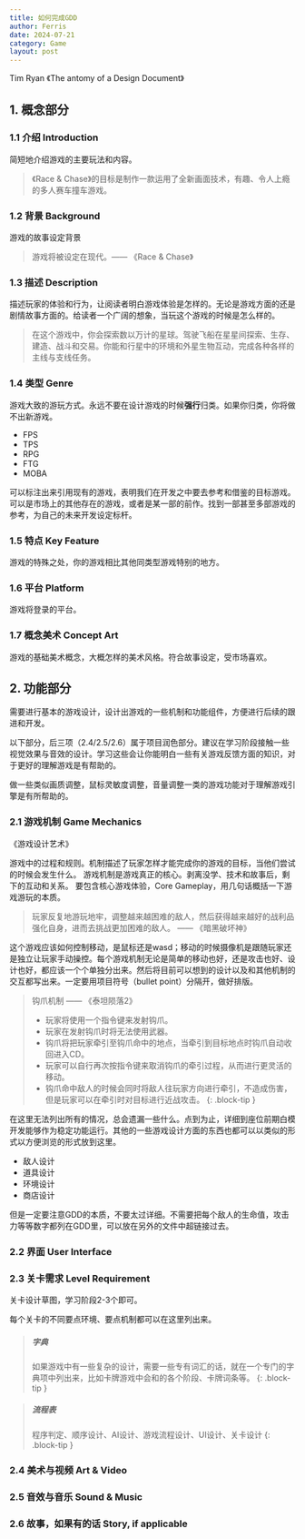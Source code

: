 ```yaml
---
title: 如何完成GDD
author: Ferris
date: 2024-07-21
category: Game
layout: post
---
```


Tim Ryan 《The antomy of a Design Document》

## 1. 概念部分

### 1.1 介绍 Introduction
简短地介绍游戏的主要玩法和内容。

> 《Race & Chase》的目标是制作一款运用了全新画面技术，有趣、令人上瘾的多人赛车撞车游戏。

### 1.2 背景 Background

游戏的故事设定背景

> 游戏将被设定在现代。—— 《Race & Chase》

### 1.3 描述 Description

描述玩家的体验和行为，让阅读者明白游戏体验是怎样的。无论是游戏方面的还是剧情故事方面的。给读者一个广阔的想象，当玩这个游戏的时候是怎么样的。

> 在这个游戏中，你会探索数以万计的星球。驾驶飞船在星星间探索、生存、建造、战斗和交易。你能和行星中的环境和外星生物互动，完成各种各样的主线与支线任务。

### 1.4 类型 Genre

游戏大致的游玩方式。永远不要在设计游戏的时候**强行**归类。如果你归类，你将做不出新游戏。
- FPS
- TPS
- RPG
- FTG
- MOBA

可以标注出来引用现有的游戏，表明我们在开发之中要去参考和借鉴的目标游戏。可以是市场上的其他存在的游戏，或者是某一部的前作。找到一部甚至多部游戏的参考，为自己的未来开发设定标杆。

### 1.5 特点 Key Feature

游戏的特殊之处，你的游戏相比其他同类型游戏特别的地方。

### 1.6 平台 Platform

游戏将登录的平台。

### 1.7 概念美术 Concept Art

游戏的基础美术概念，大概怎样的美术风格。符合故事设定，受市场喜欢。

## 2. 功能部分

需要进行基本的游戏设计，设计出游戏的一些机制和功能组件，方便进行后续的跟进和开发。

以下部分，后三项（2.4/2.5/2.6）属于项目润色部分。建议在学习阶段接触一些视觉效果与音效的设计。学习这些会让你能明白一些有关游戏反馈方面的知识，对于更好的理解游戏是有帮助的。

做一些类似画质调整，鼠标灵敏度调整，音量调整一类的游戏功能对于理解游戏引擎是有所帮助的。

### 2.1 游戏机制  Game Mechanics

《游戏设计艺术》

游戏中的过程和规则。机制描述了玩家怎样才能完成你的游戏的目标，当他们尝试的时候会发生什么。
游戏机制是游戏真正的核心。剥离没学、技术和故事后，剩下的互动和关系。
要包含核心游戏体验，Core Gameplay，用几句话概括一下游戏游玩的本质。

> 玩家反复地游玩地牢，调整越来越困难的敌人，然后获得越来越好的战利品强化自身，进而去挑战更加困难的敌人。 —— 《暗黑破坏神》

这个游戏应该如何控制移动，是鼠标还是wasd；移动的时候摄像机是跟随玩家还是独立让玩家手动操控。每个游戏机制无论是简单的移动也好，还是攻击也好、设计也好，都应该一个个单独分出来。然后将目前可以想到的设计以及和其他机制的交互都写出来。一定要用项目符号（bullet point）分隔开，做好排版。

> 钩爪机制 —— 《泰坦陨落2》
> - 玩家将使用一个指令键来发射钩爪。
> - 玩家在发射钩爪时将无法使用武器。
> - 钩爪将把玩家牵引至钩爪命中的地点，当牵引到目标地点时钩爪自动收回进入CD。
> - 玩家可以自行再次按指令键来取消钩爪的牵引过程，从而进行更灵活的移动。
> - 钩爪命中敌人的时候会同时将敌人往玩家方向进行牵引，不造成伤害，但是玩家可以在牵引时对目标进行近战攻击。
{: .block-tip }

在这里无法列出所有的情况，总会遗漏一些什么。点到为止，详细到座位前期白模开发能够作为稳定功能运行。其他的一些游戏设计方面的东西也都可以以类似的形式以方便浏览的形式放到这里。
- 敌人设计
- 道具设计
- 环境设计
- 商店设计

但是一定要注意GDD的本质，不要太过详细。不需要把每个敌人的生命值，攻击力等等数字都列在GDD里，可以放在另外的文件中超链接过去。

### 2.2 界面 User Interface

### 2.3 关卡需求 Level Requirement

关卡设计草图，学习阶段2-3个即可。

每个关卡的不同要点环境、要点机制都可以在这里列出来。

> ##### 字典
>
> 如果游戏中有一些复杂的设计，需要一些专有词汇的话，就在一个专门的字典项中列出来，比如卡牌游戏中会和的各个阶段、卡牌词条等。
{: .block-tip }

> ##### 流程表
>
> 程序判定、顺序设计、AI设计、游戏流程设计、UI设计、关卡设计
{: .block-tip }

### 2.4 美术与视频 Art & Video

### 2.5 音效与音乐 Sound & Music

### 2.6 故事，如果有的话 Story, if applicable
